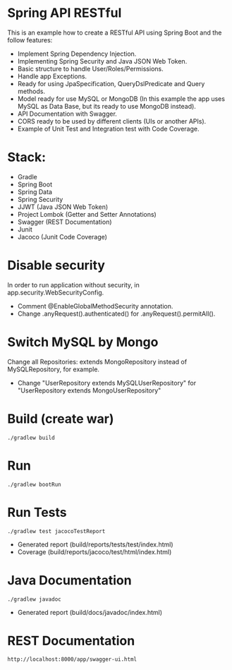 Spring API RESTful
===============

This is an example how to create a RESTful API using Spring Boot and the follow features:
- Implement Spring Dependency Injection.
- Implementing Spring Security and Java JSON Web Token.
- Basic structure to handle User/Roles/Permissions.
- Handle app Exceptions.
- Ready for using JpaSpecification, QueryDslPredicate and Query methods. 
- Model ready for use MySQL or MongoDB (In this example the app uses MySQL as Data Base, but its ready to use MongoDB instead).
- API Documentation with Swagger.
- CORS ready to be used by different clients (UIs or another APIs). 
- Example of Unit Test and Integration test with Code Coverage.

# Stack:
- Gradle
- Spring Boot
- Spring Data
- Spring Security
- JJWT (Java JSON Web Token)
- Project Lombok (Getter and Setter Annotations)
- Swagger (REST Documentation)
- Junit
- Jacoco (Junit Code Coverage)

# Disable security
In order to run application without security, in app.security.WebSecurityConfig.

- Comment @EnableGlobalMethodSecurity annotation.
- Change .anyRequest().authenticated() for .anyRequest().permitAll().

# Switch MySQL by Mongo
Change all Repositories: extends MongoRepository instead of MySQLRepository, for example.

- Change "UserRepository extends MySQLUserRepository" for "UserRepository extends MongoUserRepository"

# Build (create war)
    ./gradlew build

# Run
    ./gradlew bootRun

# Run Tests
    ./gradlew test jacocoTestReport
- Generated report (build/reports/tests/test/index.html)
- Coverage (build/reports/jacoco/test/html/index.html)

# Java Documentation
    ./gradlew javadoc
- Generated report (build/docs/javadoc/index.html)

# REST Documentation
    http://localhost:8000/app/swagger-ui.html